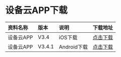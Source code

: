 # 设备云APP下载

|资料名称 | 版本 |说明  | 下载地址 |
|:- | :- | :- | :-|
|设备云APP | V3.4| iOS下载| [点击下载](https://apps.apple.com/cn/app/%E8%AE%BE%E5%A4%87%E4%BA%91/id1014369166) |
|设备云APP | V3.4.1| Android下载| [点击下载](https://open.iot.10086.cn/Qrcodeapk) |